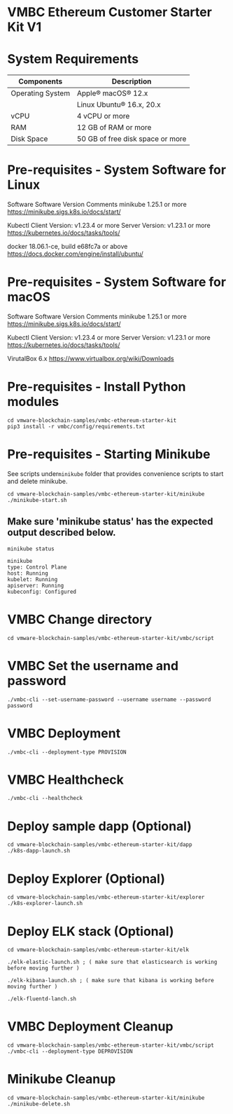 # VMBC Ethereum Customer Starter Kit V1

# System Requirements 
| Components | Description |
|-----------|-------------|
|  Operating System | Apple® macOS® 12.x|
|                   | Linux Ubuntu® 16.x, 20.x|
|  vCPU             | 4 vCPU or more |
|  RAM              | 12 GB of RAM or more |
|  Disk Space       | 50 GB of free disk space or more |

# Pre-requisites - System Software for Linux
Software	Software Version	Comments
minikube	1.25.1 or more	https://minikube.sigs.k8s.io/docs/start/

Kubectl	Client Version: v1.23.4 or more
Server Version: v1.23.1 or more	https://kubernetes.io/docs/tasks/tools/ 

docker	18.06.1-ce, build e68fc7a or above	https://docs.docker.com/engine/install/ubuntu/ 

# Pre-requisites - System Software for macOS
Software	Software Version	Comments
minikube	1.25.1 or more	https://minikube.sigs.k8s.io/docs/start/

Kubectl	Client Version: v1.23.4 or more
Server Version: v1.23.1 or more	https://kubernetes.io/docs/tasks/tools/ 

VirutalBox	6.x	https://www.virtualbox.org/wiki/Downloads 

# Pre-requisites - Install Python modules
```
cd vmware-blockchain-samples/vmbc-ethereum-starter-kit
pip3 install -r vmbc/config/requirements.txt
```

# Pre-requisites - Starting Minikube
See scripts under`minikube` folder that provides convenience scripts to start and delete minikube. 
```
cd vmware-blockchain-samples/vmbc-ethereum-starter-kit/minikube 
./minikube-start.sh
```

## Make sure 'minikube status' has the expected output described below.
```
minikube status 
 
minikube
type: Control Plane
host: Running
kubelet: Running
apiserver: Running
kubeconfig: Configured
```

# VMBC Change directory
```
cd vmware-blockchain-samples/vmbc-ethereum-starter-kit/vmbc/script
```

# VMBC Set the username and password
```
./vmbc-cli --set-username-password --username username --password password
```

# VMBC Deployment
```
./vmbc-cli --deployment-type PROVISION 
```
# VMBC Healthcheck
``` 
./vmbc-cli --healthcheck 
```

# Deploy sample dapp (Optional)
```
cd vmware-blockchain-samples/vmbc-ethereum-starter-kit/dapp 
./k8s-dapp-launch.sh
```

# Deploy Explorer (Optional)
```
cd vmware-blockchain-samples/vmbc-ethereum-starter-kit/explorer 
./k8s-explorer-launch.sh
```

# Deploy ELK stack (Optional)
```
cd vmware-blockchain-samples/vmbc-ethereum-starter-kit/elk

./elk-elastic-launch.sh ; ( make sure that elasticsearch is working before moving further )

./elk-kibana-launch.sh ; ( make sure that kibana is working before moving further )

./elk-fluentd-lanch.sh
```

# VMBC Deployment Cleanup
```
cd vmware-blockchain-samples/vmbc-ethereum-starter-kit/vmbc/script
./vmbc-cli --deployment-type DEPROVISION
```

# Minikube Cleanup
```
cd vmware-blockchain-samples/vmbc-ethereum-starter-kit/minikube 
./minikube-delete.sh
```

